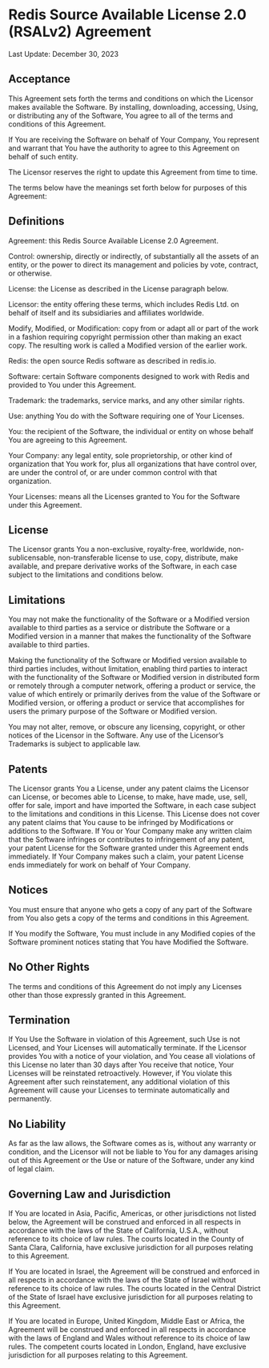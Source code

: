 # Redis Source Available License 2.0 (RSALv2) Agreement
Last Update: December 30, 2023

## Acceptance
This Agreement sets forth the terms and conditions on which the Licensor makes available the Software. By installing, downloading, accessing, Using, or distributing any of the Software, You agree to all of the terms and conditions of this Agreement.

If You are receiving the Software on behalf of Your Company, You represent and warrant that You have the authority to agree to this Agreement on behalf of such entity.

The Licensor reserves the right to update this Agreement from time to time.

The terms below have the meanings set forth below for purposes of this Agreement:

## Definitions
Agreement: this Redis Source Available License 2.0 Agreement.

Control: ownership, directly or indirectly, of substantially all the assets of an entity, or the power to direct its management and policies by vote, contract, or otherwise.

License: the License as described in the License paragraph below.

Licensor: the entity offering these terms, which includes Redis Ltd. on behalf of itself and its subsidiaries and affiliates worldwide.

Modify, Modified, or Modification: copy from or adapt all or part of the work in a fashion requiring copyright permission other than making an exact copy. The resulting work is called a Modified version of the earlier work.

Redis: the open source Redis software as described in redis.io.

Software: certain Software components designed to work with Redis and provided to You under this Agreement.

Trademark:  the trademarks, service marks, and any other similar rights.

Use:  anything You do with the Software requiring one of Your Licenses.

You: the recipient of the Software, the individual or entity on whose behalf You are agreeing to this Agreement.

Your Company:  any legal entity, sole proprietorship, or other kind of organization that You work for, plus all organizations that have control over, are under the control of, or are under common control with that organization.

Your Licenses: means all the Licenses granted to You for the Software under this Agreement.

## License
The Licensor grants You a non-exclusive, royalty-free, worldwide, non-sublicensable, non-transferable license to use, copy, distribute, make available, and prepare derivative works of the Software, in each case subject to the limitations and conditions below.

## Limitations
You may not make the functionality of the Software or a Modified version available to third parties as a service or distribute the Software or a Modified version in a manner that makes the functionality of the Software available to third parties.

Making the functionality of the Software or Modified version available to third parties includes, without limitation, enabling third parties to interact with the functionality of the Software or Modified version in distributed form or remotely through a computer network, offering a product or service, the value of which entirely or primarily derives from the value of the Software or Modified version, or offering a product or service that accomplishes for users the primary purpose of the Software or Modified version.

You may not alter, remove, or obscure any licensing, copyright, or other notices of the Licensor in the Software. Any use of the Licensor’s Trademarks is subject to applicable law.

## Patents
The Licensor grants You a License, under any patent claims the Licensor can License, or becomes able to License, to make, have made, use, sell, offer for sale, import and have imported the Software, in each case subject to the limitations and conditions in this License. This License does not cover any patent claims that You cause to be infringed by Modifications or additions to the Software. If You or Your Company make any written claim that the Software infringes or contributes to infringement of any patent, your patent License for the Software granted under this Agreement ends immediately. If Your Company makes such a claim, your patent License ends immediately for work on behalf of Your Company.

## Notices
You must ensure that anyone who gets a copy of any part of the Software from You also gets a copy of the terms and conditions in this Agreement.

If You modify the Software, You must include in any Modified copies of the Software prominent notices stating that You have Modified the Software.

## No Other Rights
The terms and conditions of this Agreement do not imply any Licenses other than those expressly granted in this Agreement.

## Termination
If You Use the Software in violation of this Agreement, such Use is not Licensed, and Your Licenses will automatically terminate. If the Licensor provides You with a notice of your violation, and You cease all violations of this License no later than 30 days after You receive that notice, Your Licenses will be reinstated retroactively. However, if You violate this Agreement after such reinstatement, any additional violation of this Agreement will cause your Licenses to terminate automatically and permanently.

## No Liability
As far as the law allows, the Software comes as is, without any warranty or condition, and the Licensor will not be liable to You for any damages arising out of this Agreement or the Use or nature of the Software, under any kind of legal claim.

## Governing Law and Jurisdiction
If You are located in Asia, Pacific, Americas, or other jurisdictions not listed below, the Agreement will be construed and enforced in all respects in accordance with the laws of the State of California, U.S.A., without reference to its choice of law rules. The courts located in the County of Santa Clara, California, have exclusive jurisdiction for all purposes relating to this Agreement.

If You are located in Israel, the Agreement will be construed and enforced in all respects in accordance with the laws of the State of Israel without reference to its choice of law rules. The courts located in the Central District of the State of Israel have exclusive jurisdiction for all purposes relating to this Agreement.

If You are located in Europe, United Kingdom, Middle East or Africa, the Agreement will be construed and enforced in all respects in accordance with the laws of England and Wales without reference to its choice of law rules. The competent courts located in London, England, have exclusive jurisdiction for all purposes relating to this Agreement.